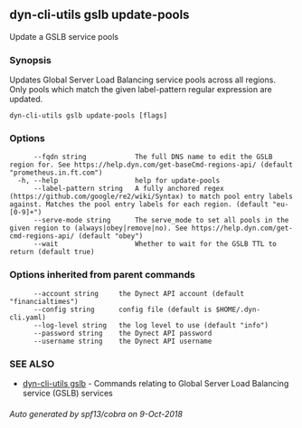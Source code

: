 ## dyn-cli-utils gslb update-pools

Update a GSLB service pools

### Synopsis

Updates Global Server Load Balancing service pools across all regions. Only pools which match the given label-pattern regular expression are updated.

```
dyn-cli-utils gslb update-pools [flags]
```

### Options

```
      --fqdn string            The full DNS name to edit the GSLB region for. See https://help.dyn.com/get-baseCmd-regions-api/ (default "prometheus.in.ft.com")
  -h, --help                   help for update-pools
      --label-pattern string   A fully anchored regex (https://github.com/google/re2/wiki/Syntax) to match pool entry labels against. Matches the pool entry labels for each region. (default "eu-[0-9]+")
      --serve-mode string      The serve_mode to set all pools in the given region to (always|obey|remove|no). See https://help.dyn.com/get-cmd-regions-api/ (default "obey")
      --wait                   Whether to wait for the GSLB TTL to return (default true)
```

### Options inherited from parent commands

```
      --account string     the Dynect API account (default "financialtimes")
      --config string      config file (default is $HOME/.dyn-cli.yaml)
      --log-level string   the log level to use (default "info")
      --password string    the Dynect API password
      --username string    the Dynect API username
```

### SEE ALSO

* [dyn-cli-utils gslb](dyn-cli-utils_gslb.md)	 - Commands relating to Global Server Load Balancing service (GSLB) services

###### Auto generated by spf13/cobra on 9-Oct-2018
